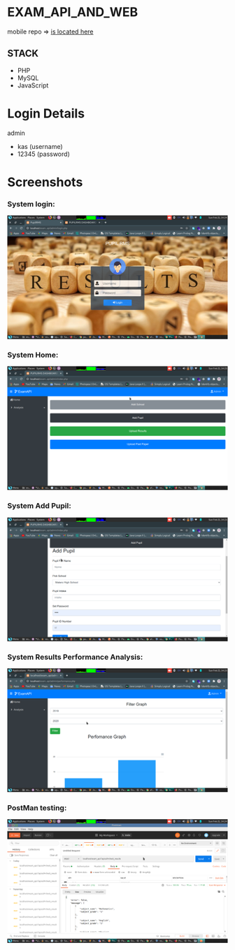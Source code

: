 # EXAM_API_AND_WEB
mobile repo => [is located here](https://github.com/paulouskunda/exam_app)


## STACK
- PHP
- MySQL
- JavaScript

# Login Details
admin 
- kas (username)
- 12345 (password)

# Screenshots

### System login:
![LOGIN IMAGE](https://github.com/paulouskunda/exam_api_web/blob/master/screenshots/login.png)

### System Home:
![HOME DASHBOARD IMAGE](https://github.com/paulouskunda/exam_api_web/blob/master/screenshots/home_dashboard.png)

### System Add Pupil:
![ADD PUPIL IMAGE](https://github.com/paulouskunda/exam_api_web/blob/master/screenshots/add_pupil.png)

### System Results Performance Analysis:
![ADD PUPIL IMAGE](https://github.com/paulouskunda/exam_api_web/blob/master/screenshots/performance.png)

### PostMan testing:
![PSOTMAN IMAGE](https://github.com/paulouskunda/exam_api_web/blob/master/screenshots/post_man.png)

